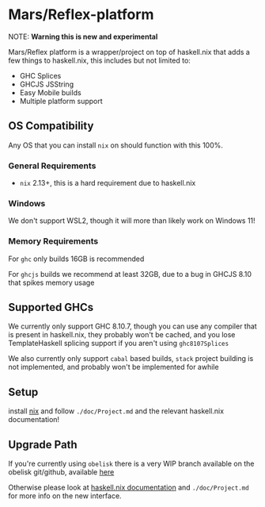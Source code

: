 # Mars/Reflex-platform

NOTE: **Warning this is new and experimental**

Mars/Reflex platform is a wrapper/project on top of haskell.nix that adds a few things to haskell.nix, this includes but not limited to:

- GHC Splices
- GHCJS JSString
- Easy Mobile builds
- Multiple platform support

## OS Compatibility

Any OS that you can install `nix` on should function with this 100%.

### General Requirements

- `nix` 2.13+, this is a hard requirement due to haskell.nix

### Windows

We don't support WSL2, though it will more than likely work on Windows 11!

### Memory Requirements

For `ghc` only builds 16GB is recommended

For `ghcjs` builds we recommend at least 32GB, due to a bug in GHCJS 8.10 that spikes memory usage

## Supported GHCs

We currently only support GHC 8.10.7, though you can use any compiler that is present in haskell.nix, they probably won't be cached, and you lose TemplateHaskell splicing support if you aren't using `ghc8107Splices`

We also currently only support `cabal` based builds, `stack` project building is not implemented, and probably won't be implemented for awhile

## Setup

install [nix](https://nixos.org/download.html) and follow `./doc/Project.md` and the relevant haskell.nix documentation!

## Upgrade Path

If you're currently using `obelisk` there is a very WIP branch available on the obelisk git/github, available [here](https://github.com/obsidiansystems/obelisk.git)

Otherwise please look at [haskell.nix documentation](https://input-output-hk.github.io/haskell.nix/) and `./doc/Project.md` for more info on the new interface.
